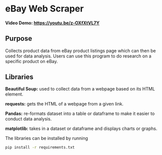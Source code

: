 # eBay Web Scraper
  #### Video Demo: https://youtu.be/z-OXfXtVL7Y
## Purpose
Collects product data from eBay product listings page which can then be used for data analysis. Users can use this program to do research on a specific product on eBay.

## Libraries
**Beautiful Soup:** used to collect data from a webpage based on its HTML element.

**requests:** gets the HTML of a webpage from a given link.

**Pandas:** re-formats dataset into a table or dataframe to make it easier to conduct data analysis.

**matplotlib:** takes in a dataset or dataframe and displays charts or graphs.

The libraries can be installed by running
```bash
pip install -r requirements.txt
```

  
